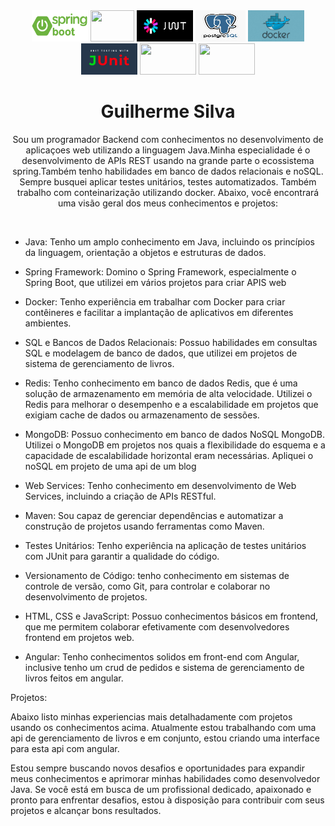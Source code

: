<div align="center" margin-bottom:50px;>
	<img src="https://github.com/guilhermewt/assets/blob/main/Api%20de%20pedidos/spring-boot.webp" style="width:90px;height:50px;">
	<img src="https://cdn.jsdelivr.net/gh/devicons/devicon/icons/java/java-original-wordmark.svg" style="width:70px;height:50px;">
	<img src="https://github.com/guilhermewt/assets/blob/main/Api%20de%20pedidos/jwt.png" style="width:90px;height:50px;">
	<img src="https://github.com/guilhermewt/assets/blob/main/Api%20de%20pedidos/postgre.jpg" style="width:80px;height:50px;">
	<img src="https://github.com/guilhermewt/assets/blob/main/Api%20de%20pedidos/docker.jpg" style="width:90px;height:50px;">
	<img src="https://github.com/guilhermewt/assets/blob/main/Api%20de%20pedidos/JUnit.svg" style="width:90px;height:50px;">
 <img src="https://cdn.jsdelivr.net/gh/devicons/devicon/icons/angularjs/angularjs-plain.svg" style="width:90px;height:50px;">
 <img src="https://ninelabs.blog/wp-content/uploads/2023/01/redis-1.png" style="width:90px;height:50px;">
 
</div>
  
<div align="center">

<h1>Guilherme Silva </h1>

Sou um programador Backend com conhecimentos no desenvolvimento de aplicaçoes web utilizando a linguagem Java.Minha especialidade é o desenvolvimento de APIs REST usando na grande parte o ecossistema spring.Também tenho habilidades em banco de dados relacionais e noSQL. Sempre busquei aplicar testes unitários, testes automatizados. Também trabalho com conteinarização utilizando docker. Abaixo, você encontrará uma visão geral dos meus conhecimentos e projetos:
</div>
<br>

* Java: Tenho um amplo conhecimento em Java, incluindo os princípios da linguagem, orientação a objetos e estruturas de dados.

* Spring Framework: Domino o Spring Framework, especialmente o Spring Boot, que utilizei em vários projetos para criar APIS web

* Docker: Tenho experiência em trabalhar com Docker para criar contêineres e facilitar a implantação de aplicativos em diferentes ambientes.

* SQL e Bancos de Dados Relacionais: Possuo habilidades em consultas SQL e modelagem de banco de dados, que utilizei em projetos de sistema de gerenciamento de livros.
* Redis: Tenho conhecimento em banco de dados Redis, que é uma solução de armazenamento em memória de alta velocidade. Utilizei o Redis para melhorar o desempenho e a escalabilidade em projetos que exigiam cache de dados ou armazenamento de sessões.

* MongoDB: Possuo conhecimento em banco de dados NoSQL MongoDB. Utilizei o MongoDB em projetos nos quais a flexibilidade do esquema e a capacidade de escalabilidade horizontal eram necessárias. Apliquei o noSQL em projeto de uma api de um blog 

* Web Services: Tenho conhecimento em desenvolvimento de Web Services, incluindo a criação de APIs RESTful.

* Maven: Sou capaz de gerenciar dependências e automatizar a construção de projetos usando ferramentas como Maven.

* Testes Unitários: Tenho experiência na aplicação de testes unitários com JUnit para garantir a qualidade do código.

* Versionamento de Código: tenho conhecimento em sistemas de controle de versão, como Git, para controlar e colaborar no desenvolvimento de projetos.

* HTML, CSS e JavaScript: Possuo conhecimentos básicos em frontend, que me permitem colaborar efetivamente com desenvolvedores frontend em projetos web.

* Angular: Tenho conhecimentos solidos em front-end com Angular, inclusive tenho um crud de pedidos e sistema de gerenciamento de livros feitos em angular.


Projetos:

Abaixo listo minhas experiencias mais detalhadamente com projetos usando os conhecimentos acima. Atualmente estou trabalhando com uma api de gerenciamento de livros e em conjunto, estou criando uma interface para esta api com angular.

Estou sempre buscando novos desafios e oportunidades para expandir meus conhecimentos e aprimorar minhas habilidades como desenvolvedor Java. Se você está em busca de um profissional dedicado, apaixonado e pronto para enfrentar desafios, estou à disposição para contribuir com seus projetos e alcançar bons resultados.
          
                     
  


